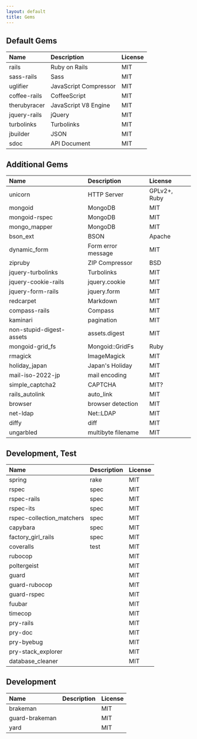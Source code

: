 ```yaml
---
layout: default
title: Gems
---
```


## Default Gems

Name|Description|License
:--|:--|:--
rails|Ruby on Rails|MIT
sass-rails|Sass|MIT
uglifier|JavaScript Compressor|MIT
coffee-rails|CoffeeScript|MIT
therubyracer|JavaScript V8 Engine|MIT
jquery-rails|jQuery|MIT
turbolinks|Turbolinks|MIT
jbuilder|JSON|MIT
sdoc|API Document|MIT

## Additional Gems

Name|Description|License
:--|:--|:--
unicorn|HTTP Server|GPLv2+, Ruby
mongoid|MongoDB|MIT
mongoid-rspec|MongoDB|MIT
mongo_mapper|MongoDB|MIT
bson_ext|BSON|Apache
dynamic_form|Form error message|MIT
zipruby|ZIP Compressor|BSD
jquery-turbolinks|Turbolinks|MIT
jquery-cookie-rails|jquery.cookie|MIT
jquery-form-rails|jquery.form|MIT
redcarpet|Markdown|MIT
compass-rails|Compass|MIT
kaminari|pagination|MIT
non-stupid-digest-assets|assets.digest|MIT
mongoid-grid_fs|Mongoid::GridFs|Ruby
rmagick|ImageMagick|MIT
holiday_japan|Japan's Holiday|MIT
mail-iso-2022-jp|mail encoding|MIT
simple_captcha2|CAPTCHA|MIT?
rails_autolink|auto_link|MIT
browser|browser detection|MIT
net-ldap|Net::LDAP|MIT
diffy|diff|MIT
ungarbled|multibyte filename|MIT

## Development, Test

Name|Description|License
:--|:--|:--
spring|rake|MIT
rspec|spec|MIT
rspec-rails|spec|MIT
rspec-its|spec|MIT
rspec-collection_matchers|spec|MIT
capybara|spec|MIT
factory_girl_rails|spec|MIT
coveralls|test|MIT
rubocop||MIT
poltergeist||MIT
guard||MIT
guard-rubocop||MIT
guard-rspec||MIT
fuubar||MIT
timecop||MIT
pry-rails||MIT
pry-doc||MIT
pry-byebug||MIT
pry-stack_explorer||MIT
database_cleaner||MIT

## Development

Name|Description|License
:--|:--|:--
brakeman||MIT
guard-brakeman||MIT
yard||MIT
